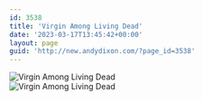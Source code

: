 ```yaml
---
id: 3538
title: 'Virgin Among Living Dead'
date: '2023-03-17T13:45:42+00:00'
layout: page
guid: 'http://new.andydixon.com/?page_id=3538'
---
```


![Virgin Among Living Dead](https://i0.wp.com/assets.g8x2.ldn.idrivee2-23.com/posters/Virgin%20Among%20Living%20Dead%2001.jpg?w=1200&ssl=1 "Virgin Among Living Dead")  
![Virgin Among Living Dead](https://i0.wp.com/assets.g8x2.ldn.idrivee2-23.com/posters/Virgin%20Among%20Living%20Dead%2002.jpg?w=1200&ssl=1 "Virgin Among Living Dead")